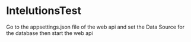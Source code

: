 # IntelutionsTest
Go to the appsettings.json file of the web api and set the Data Source for the database
then start the web api
